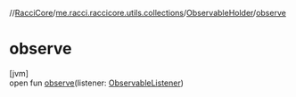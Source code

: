 //[RacciCore](../../../index.md)/[me.racci.raccicore.utils.collections](../index.md)/[ObservableHolder](index.md)/[observe](observe.md)

# observe

[jvm]\
open fun [observe](observe.md)(listener: [ObservableListener](../index.md#1056729540%2FClasslikes%2F-519281799))

